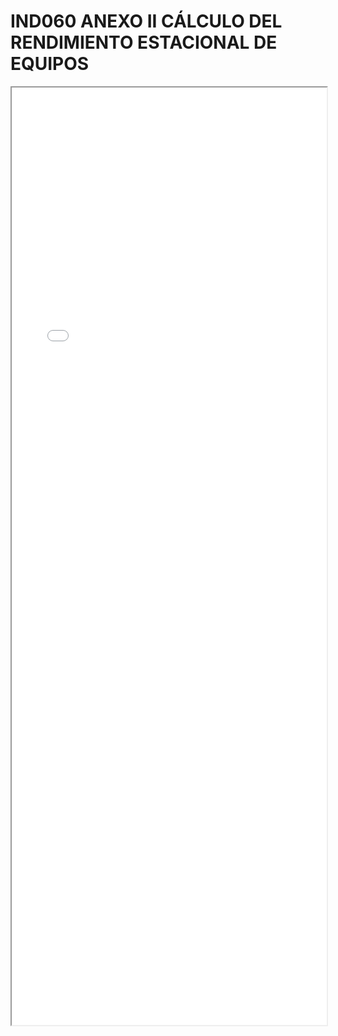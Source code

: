 
# IND060 ANEXO II CÁLCULO DEL RENDIMIENTO ESTACIONAL DE EQUIPOS

<iframe src="../IND060 ANEXO II CÁLCULO DEL RENDIMIENTO ESTACIONAL DE EQUIPOS.pdf" width="100%" height="1500px"></iframe>

